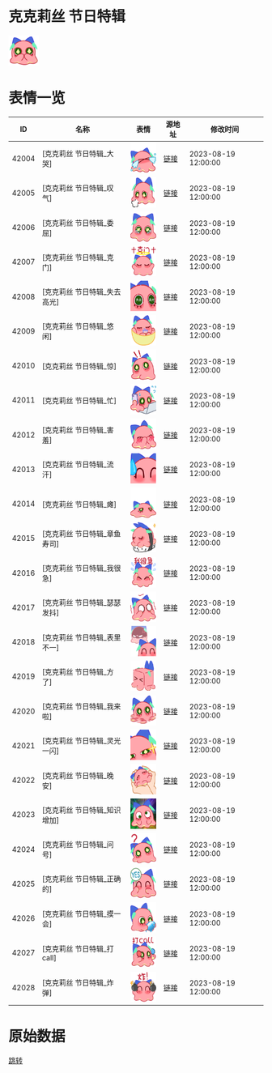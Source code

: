 # 克克莉丝 节日特辑

<img src="./cover.png" height="60" alt="cover" />

# 表情一览

|ID|名称|表情|源地址|修改时间|
|----|----|----|----|----|
|42004|[克克莉丝 节日特辑_大哭]|<img src="./pic/042004_%5B克克莉丝 节日特辑_大哭%5D.png" height="60" alt="大哭"/>|[链接](https://i0.hdslb.com/bfs/garb/26914faaf767fa61ca3cb8831f315c9cdcebf5c2.png)|2023-08-19 12:00:00|
|42005|[克克莉丝 节日特辑_叹气]|<img src="./pic/042005_%5B克克莉丝 节日特辑_叹气%5D.png" height="60" alt="叹气"/>|[链接](https://i0.hdslb.com/bfs/garb/b56c862f969bad4daa53275a00ea1fbf945a832b.png)|2023-08-19 12:00:00|
|42006|[克克莉丝 节日特辑_委屈]|<img src="./pic/042006_%5B克克莉丝 节日特辑_委屈%5D.png" height="60" alt="委屈"/>|[链接](https://i0.hdslb.com/bfs/garb/fb1f5532a8fee6d6b8d320b80f664f6aa1f3353c.png)|2023-08-19 12:00:00|
|42007|[克克莉丝 节日特辑_克门]|<img src="./pic/042007_%5B克克莉丝 节日特辑_克门%5D.png" height="60" alt="克门"/>|[链接](https://i0.hdslb.com/bfs/garb/6a0058258e56474444dc41b78ab4921d675ee58d.png)|2023-08-19 12:00:00|
|42008|[克克莉丝 节日特辑_失去高光]|<img src="./pic/042008_%5B克克莉丝 节日特辑_失去高光%5D.png" height="60" alt="失去高光"/>|[链接](https://i0.hdslb.com/bfs/garb/ea8b8e4f7effbec7b9979681d13f7a4993d5c5f2.png)|2023-08-19 12:00:00|
|42009|[克克莉丝 节日特辑_悠闲]|<img src="./pic/042009_%5B克克莉丝 节日特辑_悠闲%5D.png" height="60" alt="悠闲"/>|[链接](https://i0.hdslb.com/bfs/garb/4b6c2d8349aa8086ab3f4bbfb17acbea2c0bb762.png)|2023-08-19 12:00:00|
|42010|[克克莉丝 节日特辑_惊]|<img src="./pic/042010_%5B克克莉丝 节日特辑_惊%5D.png" height="60" alt="惊"/>|[链接](https://i0.hdslb.com/bfs/garb/f53cbb0cdadbf4c55990fe0a7f5cd17f485f5d7d.png)|2023-08-19 12:00:00|
|42011|[克克莉丝 节日特辑_忙]|<img src="./pic/042011_%5B克克莉丝 节日特辑_忙%5D.png" height="60" alt="忙"/>|[链接](https://i0.hdslb.com/bfs/garb/c2d1410f4ed0f16130378c7659f2fbc8e99b6736.png)|2023-08-19 12:00:00|
|42012|[克克莉丝 节日特辑_害羞]|<img src="./pic/042012_%5B克克莉丝 节日特辑_害羞%5D.png" height="60" alt="害羞"/>|[链接](https://i0.hdslb.com/bfs/garb/ed8e4eff2252efc9068cda45c417eb103c8592e1.png)|2023-08-19 12:00:00|
|42013|[克克莉丝 节日特辑_流汗]|<img src="./pic/042013_%5B克克莉丝 节日特辑_流汗%5D.png" height="60" alt="流汗"/>|[链接](https://i0.hdslb.com/bfs/garb/e8e247286d310af1a9265cf4b72bbd056a50b9df.png)|2023-08-19 12:00:00|
|42014|[克克莉丝 节日特辑_瘫]|<img src="./pic/042014_%5B克克莉丝 节日特辑_瘫%5D.png" height="60" alt="瘫"/>|[链接](https://i0.hdslb.com/bfs/garb/94aee8000225f41777818e3363caf2ab7feb13a9.png)|2023-08-19 12:00:00|
|42015|[克克莉丝 节日特辑_章鱼寿司]|<img src="./pic/042015_%5B克克莉丝 节日特辑_章鱼寿司%5D.png" height="60" alt="章鱼寿司"/>|[链接](https://i0.hdslb.com/bfs/garb/db834106e0bb0b464392717ff79ee3f4c5cdfe0c.png)|2023-08-19 12:00:00|
|42016|[克克莉丝 节日特辑_我很急]|<img src="./pic/042016_%5B克克莉丝 节日特辑_我很急%5D.png" height="60" alt="我很急"/>|[链接](https://i0.hdslb.com/bfs/garb/66ea3b8c59fbc45ffcc233e0a6970ffa5c222a45.png)|2023-08-19 12:00:00|
|42017|[克克莉丝 节日特辑_瑟瑟发抖]|<img src="./pic/042017_%5B克克莉丝 节日特辑_瑟瑟发抖%5D.png" height="60" alt="瑟瑟发抖"/>|[链接](https://i0.hdslb.com/bfs/garb/910b8a739ceeadd3736b8527f220e79b6f482306.png)|2023-08-19 12:00:00|
|42018|[克克莉丝 节日特辑_表里不一]|<img src="./pic/042018_%5B克克莉丝 节日特辑_表里不一%5D.png" height="60" alt="表里不一"/>|[链接](https://i0.hdslb.com/bfs/garb/2a4481e95cd61e2a33c913e2784b712064e45154.png)|2023-08-19 12:00:00|
|42019|[克克莉丝 节日特辑_方了]|<img src="./pic/042019_%5B克克莉丝 节日特辑_方了%5D.png" height="60" alt="方了"/>|[链接](https://i0.hdslb.com/bfs/garb/9b7f55e5647309d2afbd4bd129666ebadbb78199.png)|2023-08-19 12:00:00|
|42020|[克克莉丝 节日特辑_我来啦]|<img src="./pic/042020_%5B克克莉丝 节日特辑_我来啦%5D.png" height="60" alt="我来啦"/>|[链接](https://i0.hdslb.com/bfs/garb/7800bc424f8e51e9f4ade0e8c4f5e28ff2facec6.png)|2023-08-19 12:00:00|
|42021|[克克莉丝 节日特辑_灵光一闪]|<img src="./pic/042021_%5B克克莉丝 节日特辑_灵光一闪%5D.png" height="60" alt="灵光一闪"/>|[链接](https://i0.hdslb.com/bfs/garb/c920c59d38eb35df8f2e8e1a3842760235c9ec2f.png)|2023-08-19 12:00:00|
|42022|[克克莉丝 节日特辑_晚安]|<img src="./pic/042022_%5B克克莉丝 节日特辑_晚安%5D.png" height="60" alt="晚安"/>|[链接](https://i0.hdslb.com/bfs/garb/5d577d756952108bf9d93aa0674b4dd75058431b.png)|2023-08-19 12:00:00|
|42023|[克克莉丝 节日特辑_知识增加]|<img src="./pic/042023_%5B克克莉丝 节日特辑_知识增加%5D.png" height="60" alt="知识增加"/>|[链接](https://i0.hdslb.com/bfs/garb/76a00fbe6e3b5b94c3062b3fe66c20a5c9cecf4d.png)|2023-08-19 12:00:00|
|42024|[克克莉丝 节日特辑_问号]|<img src="./pic/042024_%5B克克莉丝 节日特辑_问号%5D.png" height="60" alt="问号"/>|[链接](https://i0.hdslb.com/bfs/garb/88cb09722ac6044a23e3cbeb0099e181e6a511d4.png)|2023-08-19 12:00:00|
|42025|[克克莉丝 节日特辑_正确的]|<img src="./pic/042025_%5B克克莉丝 节日特辑_正确的%5D.png" height="60" alt="正确的"/>|[链接](https://i0.hdslb.com/bfs/garb/0a7b88a53570603933d2e218fffbb6fb0ee3ddfd.png)|2023-08-19 12:00:00|
|42026|[克克莉丝 节日特辑_摸一会]|<img src="./pic/042026_%5B克克莉丝 节日特辑_摸一会%5D.png" height="60" alt="摸一会"/>|[链接](https://i0.hdslb.com/bfs/garb/4cdd6465a1e8d2bd2e8dd00aff56d5b82862172a.png)|2023-08-19 12:00:00|
|42027|[克克莉丝 节日特辑_打call]|<img src="./pic/042027_%5B克克莉丝 节日特辑_打call%5D.png" height="60" alt="打call"/>|[链接](https://i0.hdslb.com/bfs/garb/25d117a177628c8152f153741317bc8f300edf02.png)|2023-08-19 12:00:00|
|42028|[克克莉丝 节日特辑_炸弹]|<img src="./pic/042028_%5B克克莉丝 节日特辑_炸弹%5D.png" height="60" alt="炸弹"/>|[链接](https://i0.hdslb.com/bfs/garb/845f9adb503b29ac337a22e182a66e57a1808869.png)|2023-08-19 12:00:00|

# 原始数据

[跳转](./raw.json)

